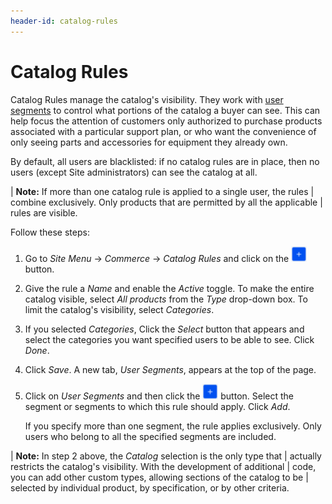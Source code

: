 ```yaml
---
header-id: catalog-rules
---
```


# Catalog Rules

Catalog Rules manage the catalog's visibility. They work with [user
segments](/web/commerce/documentation/-/knowledge_base/1-0/user-segmentation) to
control what portions of the catalog a buyer can see. This can help focus the
attention of customers only authorized to purchase products associated with
a particular support plan, or who want the convenience of only seeing parts and
accessories for equipment they already own.

By default, all users are blacklisted: if no catalog rules are in place, then no
users (except Site administrators) can see the catalog at all.

| **Note:** If more than one catalog rule is applied to a single user, the rules
| combine exclusively. Only products that are permitted by all the applicable
| rules are visible.

Follow these steps:

1.  Go to *Site Menu* &rarr; *Commerce* &rarr; *Catalog Rules* and click on the
    ![Add](../../images/icon-add.png) button.

2.  Give the rule a *Name* and enable the *Active* toggle. To make the entire
    catalog visible, select *All products* from the *Type* drop-down box. To
    limit the catalog's visibility, select *Categories*.

3.  If you selected *Categories*, Click the *Select* button that appears and
    select the categories you want specified users to be able to see. Click
    *Done*.

4.  Click *Save*. A new tab, *User Segments*, appears at the top of the page.

5.  Click on *User Segments* and then click the
    ![Add](../../images/icon-add.png) button. Select the segment or segments to
    which this rule should apply. Click *Add*.

    If you specify more than one segment, the rule applies exclusively. Only
    users who belong to all the specified segments are included.

| **Note:** In step 2 above, the *Catalog* selection is the only type that
| actually restricts the catalog's visibility. With the development of additional
| code, you can add other custom types, allowing sections of the catalog to be
| selected by individual product, by specification, or by other criteria.
